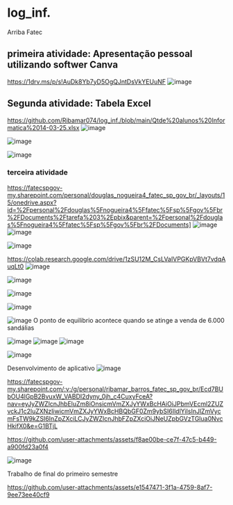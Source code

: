 # log_inf.
Arriba Fatec

## primeira atividade: Apresentação pessoal utilizando softwer Canva
https://1drv.ms/p/s!AuDk8Yb7yD5OgQJntDsVkYEUuNF
![image](https://github.com/user-attachments/assets/6542239b-7cae-42af-910f-5d91e7d94e41)

## Segunda atividade: Tabela Excel
https://github.com/Ribamar074/log_inf./blob/main/Qtde%20alunos%20Informatica%2014-03-25.xlsx
![image](https://github.com/user-attachments/assets/9d38ce09-ac90-4ffb-868c-7a18f1c87376)

![image](https://github.com/user-attachments/assets/30c13acf-9f9b-4bb4-bbef-d93cad83bda4)

![image](https://github.com/user-attachments/assets/19652410-9131-4837-bb6c-26d67f1efdcb)

### terceira atividade
https://fatecspgov-my.sharepoint.com/personal/douglas_nogueira4_fatec_sp_gov_br/_layouts/15/onedrive.aspx?id=%2Fpersonal%2Fdouglas%5Fnogueira4%5Ffatec%5Fsp%5Fgov%5Fbr%2FDocuments%2Ftarefa%203%2Epbix&parent=%2Fpersonal%2Fdouglas%5Fnogueira4%5Ffatec%5Fsp%5Fgov%5Fbr%2FDocuments]
![image](https://github.com/user-attachments/assets/5926e981-2c73-4217-8215-bf684845c602)
![image](https://github.com/user-attachments/assets/985b047c-ca8c-4e4a-a239-97f79edaef6e)

![image](https://github.com/user-attachments/assets/969a59ec-ccb2-402c-9d1b-7072ab23de0a)

https://colab.research.google.com/drive/1zSU12M_CsLVaIVPGKpVBVt7vdqAuqLt0
![image](https://github.com/user-attachments/assets/1b9ac872-2320-46aa-8f74-0564ca84634b)


![image](https://github.com/user-attachments/assets/31f692b0-970a-497f-8234-7198dde4f860)

![image](https://github.com/user-attachments/assets/11bbd8f6-7c6b-46c4-8f4d-3916a4c52002)

![image](https://github.com/user-attachments/assets/4e58c292-2f50-4f1d-8133-d37bd0b0f9c3)

![image](https://github.com/user-attachments/assets/60c36f9c-2f8b-4f39-a422-e782a6a88f84)
O ponto de equilibrio acontece quando se atinge a venda de 6.000 sandálias

![image](https://github.com/user-attachments/assets/0973ff77-fe0d-4853-bd8b-96112e193d3b)
![image](https://github.com/user-attachments/assets/f8188c84-3b1e-49f1-9a4a-d4509948f9c4)
![image](https://github.com/user-attachments/assets/385776a4-b1e6-4bab-a6bd-cb8293d674b3)

![image](https://github.com/user-attachments/assets/a615f4a8-1b9f-4b15-b494-42d17be572ce)

Desenvolvimento de aplicativo
![image](https://github.com/user-attachments/assets/b0d02d9c-aafe-49e4-8f41-a7cc028cb34b)

https://fatecspgov-my.sharepoint.com/:v:/g/personal/ribamar_barros_fatec_sp_gov_br/Ecd7BUbOU4lGpB2BvuxW_VABDI2dyny_0jh_c4CuxyFceA?nav=eyJyZWZlcnJhbEluZm8iOnsicmVmZXJyYWxBcHAiOiJPbmVEcml2ZUZvckJ1c2luZXNzIiwicmVmZXJyYWxBcHBQbGF0Zm9ybSI6IldlYiIsInJlZmVycmFsTW9kZSI6InZpZXciLCJyZWZlcnJhbFZpZXciOiJNeUZpbGVzTGlua0NvcHkifX0&e=G1BTjL

https://github.com/user-attachments/assets/f8ae00be-ce7f-47c5-b449-a900fd23a0f4

![image](https://github.com/user-attachments/assets/3d156f89-7c65-4229-ad41-d7a91e36ce0a)

Trabalho de final do primeiro semestre


https://github.com/user-attachments/assets/e1547471-3f1a-4759-8af7-9ee73ee40cf9


